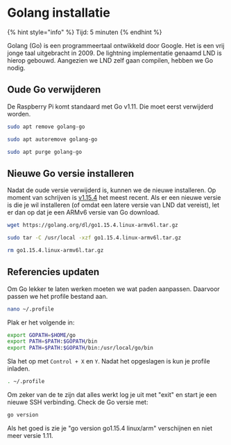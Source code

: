 # Golang installatie

{% hint style="info" %}
Tijd: 5 minuten
{% endhint %}

Golang \(Go\) is een programmeertaal ontwikkeld door Google. Het is een vrij jonge taal uitgebracht in 2009. De lightning implementatie genaamd LND is hierop gebouwd. Aangezien we LND zelf gaan compilen, hebben we Go nodig.

## Oude Go verwijderen

De Raspberry Pi komt standaard met Go v1.11. Die moet eerst verwijderd worden.

```bash
sudo apt remove golang-go
```

```bash
sudo apt autoremove golang-go
```

```bash
sudo apt purge golang-go
```

## Nieuwe Go versie installeren

Nadat de oude versie verwijderd is, kunnen we de nieuwe installeren. Op moment van schrijven is [v1.15.4](https://golang.org/dl/) het meest recent. Als er een nieuwe versie is die je wil installeren \(of omdat een latere versie van LND dat vereist\), let er dan op dat je een ARMv6 versie van Go download.

```bash
wget https://golang.org/dl/go1.15.4.linux-armv6l.tar.gz
```

```bash
sudo tar -C /usr/local -xzf go1.15.4.linux-armv6l.tar.gz
```

```bash
rm go1.15.4.linux-armv6l.tar.gz
```

## Referencies updaten

Om Go lekker te laten werken moeten we wat paden aanpassen. Daarvoor passen we het profile bestand aan.

```bash
nano ~/.profile
```

Plak er het volgende in:

```bash
export GOPATH=$HOME/go
export PATH=$PATH:$GOPATH/bin
export PATH=$PATH:$GOPATH/bin:/usr/local/go/bin
```

Sla het op met `Control + X` en `Y`. Nadat het opgeslagen is kun je profile inladen.

```bash
. ~/.profile
```

Om zeker van de te zijn dat alles werkt log je uit met "exit" en start je een nieuwe SSH verbinding. Check de Go versie met:

```bash
go version
```

Als het goed is zie je "go version go1.15.4 linux/arm" verschijnen en niet meer versie 1.11.
